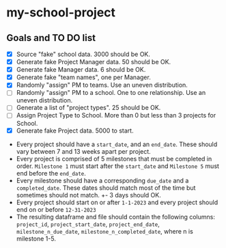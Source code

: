 # my-school-project

## Goals and TO DO list

- [x] Source "fake" school data. 3000 should be OK.
- [x] Generate fake Project Manager data. 50 should be OK.
- [x] Generate fake Manager data. 6 should be OK.
- [x] Generate fake "team names", one per Manager.
- [x] Randomly "assign" PM to teams. Use an uneven distribution.
- [ ] Randomly "assign" PM to a school. One to one relationship. Use an uneven distribution.
- [ ] Generate a list of "project types". 25 should be OK. 
- [ ] Assign Project Type to School. More than 0 but less than 3 projects for School.
- [x] Generate fake Project data. 5000 to start.
 - Every project should have a `start_date`, and an `end_date`. These should vary between 7 and 13 weeks apart per project.
 - Every project is comprised of 5 milestones that must be completed in order. `Milestone 1` must start after the `start_date` and `Milestone 5` must end before the `end_date`.
 - Every milestone should have a corresponding `due_date` and a `completed_date`. These dates should match most of the time but sometimes should not match. +- 3 days should OK.
 - Every project should start on or after `1-1-2023` and every project should end on or before `12-31-2023`
 - The resulting dataframe and file should contain the following columns: `project_id`, `project_start_date`, `project_end_date`, `milestone_n_due_date`, `milestone_n_completed_date`, where n is milestone 1-5.
